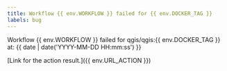 ```yaml
---
title: Workflow {{ env.WORKFLOW }} failed for {{ env.DOCKER_TAG }}
labels: bug
---
```


Workflow {{ env.WORKFLOW }} failed for qgis/qgis:{{ env.DOCKER_TAG }} at: {{ date | date('YYYY-MM-DD HH:mm:ss') }}

[Link for the action result.]({{ env.URL_ACTION }})
